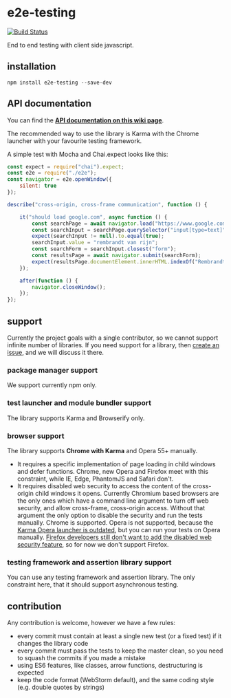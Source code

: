 # e2e-testing

[![Build Status](https://travis-ci.org/inf3rno/e2e-testing.svg?branch=master)](https://travis-ci.org/inf3rno/e2e-testing)

End to end testing with client side javascript.

## installation

```
npm install e2e-testing --save-dev
```

## API documentation

You can find the [**API documentation on this wiki page**](https://github.com/inf3rno/e2e-testing/wiki/documentation).

The recommended way to use the library is Karma with the Chrome launcher with your favourite testing framework.

A simple test with Mocha and Chai.expect looks like this:

```js
const expect = require("chai").expect;
const e2e = require("./e2e");
const navigator = e2e.openWindow({
    silent: true
});

describe("cross-origin, cross-frame communication", function () {

    it("should load google.com", async function () {
        const searchPage = await navigator.load("https://www.google.com");
        const searchInput = searchPage.querySelector("input[type=text]");
        expect(searchInput != null).to.equal(true);
        searchInput.value = "rembrandt van rijn";
        const searchForm = searchInput.closest("form");
        const resultsPage = await navigator.submit(searchForm);
        expect(resultsPage.documentElement.innerHTML.indexOf("Rembrandt - Wikipedia") !== -1).to.equal(true);
    });

    after(function () {
        navigator.closeWindow();
    });
});
```

## support

Currently the project goals with a single contributor, so we cannot support infinite number of libraries.
If you need support for a library, then [create an issue](https://github.com/inf3rno/e2e-testing/issues/new), and we will discuss it there.

### package manager support

We support currently npm only.

### test launcher and module bundler support

The library supports Karma and Browserify only.

### browser support

The library supports **Chrome with Karma** and Opera 55+ manually.

 - It requires a specific implementation of page loading in child windows and defer functions.
Chrome, new Opera and Firefox meet with this constraint, while IE, Edge, PhantomJS and Safari don't.
 - It requires disabled web security to access the content of the cross-origin child windows it opens.
 Currently Chromium based browsers are the only ones which have a command line argument to turn off web security,
 and allow cross-frame, cross-origin access. Without that argument the only option to disable the security and run the tests manually.
 Chrome is supported. Opera is not supported, because the [Karma Opera launcher is outdated](https://github.com/karma-runner/karma-opera-launcher/issues/48),
 but you can run your tests on Opera manually.
 [Firefox developers still don't want to add the disabled web security feature](https://bugzilla.mozilla.org/show_bug.cgi?id=1039678),
 so for now we don't support Firefox.

### testing framework and assertion library support

You can use any testing framework and assertion library. The only constraint here, that it should support asynchronous testing.

## contribution

Any contribution is welcome, however we have a few rules:
 - every commit must contain at least a single new test (or a fixed test) if it changes the library code
 - every commit must pass the tests to keep the master clean, so you need to squash the commits if you made a mistake
 - using ES6 features, like classes, arrow functions, destructuring is expected
 - keep the code format (WebStorm default), and the same coding style (e.g. double quotes by strings)